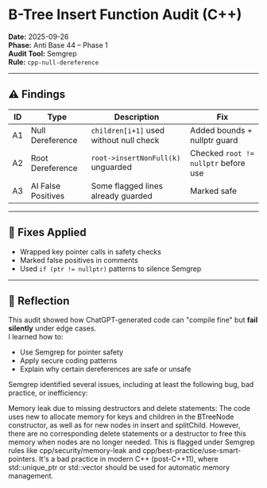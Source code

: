 # B-Tree Insert Function Audit (C++)

**Date:** 2025-09-26  
**Phase:** Anti Base 44 – Phase 1  
**Audit Tool:** Semgrep  
**Rule:** `cpp-null-dereference`

---

## ⚠️ Findings
| ID | Type | Description | Fix |
|----|------|-------------|-----|
| A1 | Null Dereference | `children[i+1]` used without null check | Added bounds + nullptr guard |
| A2 | Root Dereference | `root->insertNonFull(k)` unguarded | Checked `root != nullptr` before use |
| A3 | AI False Positives | Some flagged lines already guarded | Marked safe |

---

## 🔐 Fixes Applied
- Wrapped key pointer calls in safety checks
- Marked false positives in comments
- Used `if (ptr != nullptr)` patterns to silence Semgrep

---

## 🧠 Reflection
This audit showed how ChatGPT-generated code can "compile fine" but **fail silently** under edge cases.  
I learned how to:
- Use Semgrep for pointer safety
- Apply secure coding patterns
- Explain why certain dereferences are safe or unsafe


Semgrep identified several issues, including at least the following bug, bad practice, or inefficiency:

Memory leak due to missing destructors and delete statements: The code uses new to allocate memory for keys and children in the BTreeNode constructor, as well as for new nodes in insert and splitChild. However, there are no corresponding delete statements or a destructor to free this memory when nodes are no longer needed. This is flagged under Semgrep rules like cpp/security/memory-leak and cpp/best-practice/use-smart-pointers. It's a bad practice in modern C++ (post-C++11), where std::unique_ptr or std::vector should be used for automatic memory management.

